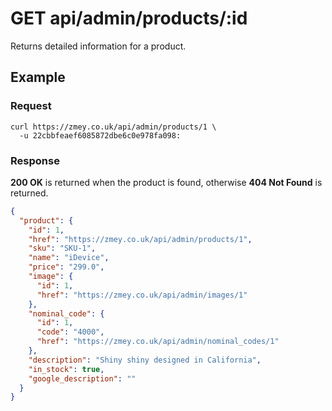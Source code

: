 # GET api/admin/products/:id

Returns detailed information for a product.

## Example

### Request

```
curl https://zmey.co.uk/api/admin/products/1 \
  -u 22cbbfeaef6085872dbe6c0e978fa098:
```

### Response

**200 OK** is returned when the product is found, otherwise **404 Not Found** is
returned.

```json
{
  "product": {
    "id": 1,
    "href": "https://zmey.co.uk/api/admin/products/1",
    "sku": "SKU-1",
    "name": "iDevice",
    "price": "299.0",
    "image": {
      "id": 1,
      "href": "https://zmey.co.uk/api/admin/images/1"
    },
    "nominal_code": {
      "id": 1,
      "code": "4000",
      "href": "https://zmey.co.uk/api/admin/nominal_codes/1"
    },
    "description": "Shiny shiny designed in California",
    "in_stock": true,
    "google_description": ""
  }
}
```
